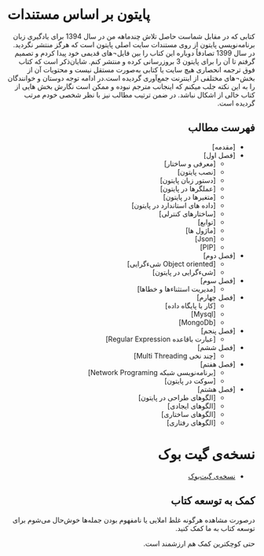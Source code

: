 # پایتون بر اساس مستندات
<div dir=rtl>
کتابی که در مقابل شماست حاصل تلاش چندماهه من در سال 1394 برای یادگیری زبان برنامه‌نویسی پایتون از روی مستندات سایت اصلی پایتون است که هرگز منتشر نگردید. در سال 1399 تصادفاً دوباره این کتاب را بین فایل¬های قدیمی خود پیدا کردم و تصمیم گرفتم تا آن را برای پایتون 3 بروزرسانی کرده و منتشر کنم. شایان‌ذکر است که کتاب فوق ترجمه انحصاری هیچ سایت یا کتابی به‌صورت مستقل نیست و محتویات آن از بخش¬های مختلفی از اینترنت جمع‌آوری گردیده است.در ادامه توجه دوستان و خوانندگان را به این نکته جلب میکنم که اینجانب مترجم نبوده و ممکن است نگارش بخش هایی از کتاب خالی از اشکال نباشد. در ضمن ترتیب مطالب نیز با نظر شخصی خودم مرتب گردیده است.

## فهرست مطالب
<div dir=rtl>

* [مقدمه]
* [فصل اول]
  * [معرفی و ساختار]
  * [نصب پایتون]
  * [دستور زبان پایتون]
  * [عملگرها در پایتون]
  * [متغیرها در پایتون]
  * [داده های استاندارد در پایتون]
  * [ساختارهای کنترلی]
  * [توابع]
  * [ماژول ها]
  * [Json]
  * [PIP]
* [فصل دوم]
  * [Object oriented شی‌ءگرایی]
  * [شی‌ءگرایی در پایتون]
* [فصل سوم]
  * [مدیریت استثناءها و خطاها]
* [فصل چهارم]
  * [کار با پایگاه داده]
  * [Mysql]
  * [MongoDb]
* [فصل پنجم]
  * [عبارت باقاعده Regular Expression]
* [فصل ششم]
  * [چند نخی Multi Threading]
* [فصل هفتم]
  * [برنامه‌نویسی شبکه Network Programing]
  * [سوکت در پایتون]
* [فصل هشتم]
  * [الگوهای طراحی در پایتون]
  * [الگوهای ایجادی]
  * [الگوهای ساختاری]
  * [الگوهای رفتاری]
  
  
# نسخه‌ی گیت بوک

<div dir=rtl>


-  [نسخه‌ی گیت‌بوک](https://iarash.gitbook.io/payton-based-on-documentation/)


## کمک به توسعه کتاب

درصورت مشاهده هرگونه غلط املایی یا نامفهوم بودن جمله‌ها خوش‌حال می‌شوم برای توسعه کتاب به ما کمک کنید.

حتی کوچکترین کمک هم ارزشمند است.

